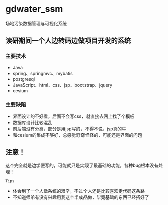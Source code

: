 # gdwater_ssm
场地污染数据管理与可视化系统

## 读研期间一个人边转码边做项目开发的系统

### 主要技术

+ Java
+ spring、springmvc、mybatis
+ postgresql
+ JavaScript、html、css、jsp、bootstrap、jquery
+ cesium

### 主要缺陷

+ 界面设计的不好看，后面不会写css，就直接去网上找了个模板
+ 数据库设计比较混乱
+ 前后端没有分离，部分是用jsp写的，不得不说，jsp真的牛
+ 和cesium的集成不够好，总感觉奇奇怪怪的，可能还是界面的问题

## 注意！

这个完全就是边学便写的，可能就只是实现了最基础的功能，各种bug根本没有处理！

`Tips`

- 体会到了一个人做系统的艰辛，不过个人还是比较喜欢走代码这条路
- 不知道师弟有没有兴趣用我这个半成品做，毕竟基础的东西已经搭好了